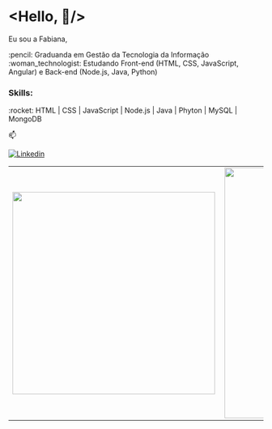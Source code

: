 

# <Hello, :wave:/> 

<p align="left">
Eu sou a Fabiana, </p>
<p>
:pencil: Graduanda em Gestão da Tecnologia da Informação </br>
:woman_technologist: Estudando Front-end (HTML, CSS, JavaScript, Angular) e Back-end (Node.js, Java, Python)

</p>

<h3 align="left">
  Skills:
</h3>

<p align="left">
 :rocket: HTML | CSS | JavaScript | Node.js | Java | Phyton | MySQL | MongoDB 
</p>
  
:mailbox:

[![Linkedin](https://img.shields.io/badge/linked-in-369?style=flat-square&logo=linkedin&logoColor=white&color=blue)](https://www.linkedin.com/in/fabianalimasugamele)
 
<center>
<table>
  <tr>
      <td><img width="400px" align="left" src="https://github-readme-stats.vercel.app/api/top-langs/?username=FabiSugamele&hide=html&layout=compact&theme=buefy" /></td>
      <td><img width="495px" align="left" src="https://github-readme-stats.vercel.app/api?username=FabiSugamele&show_icons=true&theme=buefy" /></td>
  </tr>     
</table>
</center>
